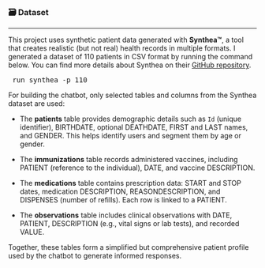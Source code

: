 ### 🗃️ Dataset
---
This project uses synthetic patient data generated with **Synthea™**, a tool that creates realistic (but not real) health records in multiple formats. I generated a dataset of 110 patients in CSV format by running the command below. You can find more details about Synthea on their [GitHub repository](https://github.com/synthetichealth/synthea).
<pre> run_synthea -p 110 </pre>

For building the chatbot, only selected tables and columns from the Synthea dataset are used:

- The **patients** table provides demographic details such as `Id` (unique identifier), BIRTHDATE, optional DEATHDATE, FIRST and LAST names, and GENDER. This helps identify users and segment them by age or gender.

- The **immunizations** table records administered vaccines, including PATIENT (reference to the individual), DATE, and vaccine DESCRIPTION.

- The **medications** table contains prescription data: START and STOP dates, medication DESCRIPTION, REASONDESCRIPTION, and DISPENSES (number of refills). Each row is linked to a PATIENT.

- The **observations** table includes clinical observations with DATE, PATIENT, DESCRIPTION (e.g., vital signs or lab tests), and recorded VALUE.

Together, these tables form a simplified but comprehensive patient profile used by the chatbot to generate informed responses.
